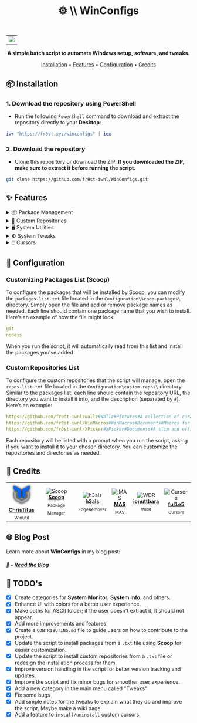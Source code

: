 <div align="center">
  <h1>⚙️ \\ WinConfigs</h1>
<br>
  <table>
    <tr>
      <td>
        <img src="https://raw.githubusercontent.com/fr0st-iwnl/WinConfigs/refs/heads/master/Assets/preview.png"/>
      </td>
    </tr>
  </table>
  <p><strong>A simple batch script to automate Windows setup, software, and tweaks.</strong></p>
</div>

<p align="center">
  <a href="#-installation">Installation</a> •
	<a href="#-features">Features</a> •
	<a href="#-configuration">Configuration</a> •
	<a href="#-credits">Credits</a>
</p>


## 📦 Installation 

### 1. Download the repository using PowerShell
- Run the following `PowerShell` command to download and extract the repository directly to your **Desktop**:
```powershell
iwr "https://fr0st.xyz/winconfigs" | iex
```

### 2. Download the repository
- Clone this repository or download the ZIP. **If you downloaded the ZIP, make sure to extract it before running the script.**
```bash
git clone https://github.com/fr0st-iwnl/WinConfigs.git
```

## ✨ Features

<details>
<summary>📦 Package Management</summary>

- **Scoop Package Manager**
  - Install, update, and manage software using **Scoop**.
  - **Customize the packages** you want to install by editing the `.txt` file located in the `Configuration/scoop-packages/packages-list.txt`.
  <br>
  <img src="https://raw.githubusercontent.com/fr0st-iwnl/WinConfigs/refs/heads/master/Assets/packagemanager.png" width="30%">

</details>

<details>
<summary>🔧 Custom Repositories</summary>

- **Personal Repository Setup**
  - The script allows you to manage your own custom repositories.
  - Simply add repository URLs to a `.txt` file located in the `Configuration/custom-repos/repos-list.txt`, and the script will automatically download and manage them using **Git**.
  <br>
  <img src="https://raw.githubusercontent.com/fr0st-iwnl/WinConfigs/refs/heads/master/Assets/customrepos.png" width="60%">

</details>

<details>
<summary>🖥️ System Utilities</summary>

- **Ntop and Fastfetch Integration**
  - The script comes with useful system utilities like **Ntop** for network monitoring and **Fastfetch** for displaying system information.
  - These tools provide real-time network stats and quick system info at your fingertips, enhancing your system management experience.

</details>


<details>
<summary>⚙️ System Tweaks</summary>

- **Performance Tweaks**
  - Improves system performance by using **WinUtil** and **WinConfigs** Personal Tweaks, making your system faster and more responsive. Check the [Docs](https://winconfigs.netlify.app/docs) for details on what our tweaks do.

</details>

<details>
<summary>🖱️ Cursors</summary>

- **Personalization**
  - Customize your system's appearance by installing or uninstalling different cursor themes. Choose from a variety of options, including [Bibata](https://github.com/ful1e5/Bibata_Cursor), [MacOS](https://github.com/ful1e5/apple_cursor), [XCursorPro](https://github.com/ful1e5/XCursor-pro), and more.
  - **Simply select the cursor you want to install, and the `Mouse Properties` window will appear, showing a preview.**

</details>



## 🔧 Configuration

### Customizing Packages List (Scoop)
To configure the packages that will be installed by Scoop, you can modify the `packages-list.txt` file located in the `Configuration\scoop-packages\` directory. Simply open the file and add or remove package names as needed. Each line should contain one package name that you wish to install. Here’s an example of how the file might look:

```yml
git
nodejs
```

When you run the script, it will automatically read from this list and install the packages you’ve added.

### Custom Repositories List
To configure the custom repositories that the script will manage, open the `repos-list.txt` file located in the `Configuration\custom-repos\` directory. Similar to the packages list, each line should contain the repository URL, the directory you want to install it into, and the description (separated by `#`). Here’s an example:

```yml
https://github.com/fr0st-iwnl/wallz#Wallz#Pictures#A collection of curated wallpapers.
https://github.com/fr0st-iwnl/WinMacros#WinMacros#Documents#Macros for productivity on Windows.
https://github.com/fr0st-iwnl/XPicker#XPicker#Documents#A slim and efficient color picker made in AutoHotkey.
```

Each repository will be listed with a prompt when you run the script, asking if you want to install it to your chosen directory. You can customize the repositories and directories as needed.



## 🔄 Credits

<table>
<tr>
<td align="center">
<img src="https://github.com/ChrisTitusTech/winutil/blob/main/docs/assets/favicon.png?raw=true" width="60px" alt="WinUtil"><br/>
<b><a href="https://github.com/ChrisTitusTech/winutil">ChrisTitus</a></b><br/>
<sub>WinUtil</sub>
</td>
<td align="center">
<img src="https://avatars.githubusercontent.com/u/16618068?s=200&v=4" width="60px" alt="Scoop"><br/>
<b><a href="https://scoop.sh/">Scoop</a></b><br/>
<sub>Package Manager</sub>
</td>
<td align="center">
<img src="https://avatars.githubusercontent.com/u/65787561?v=4" width="60px" alt="h3als"><br/>
<b><a href="https://github.com/he3als/EdgeRemover">h3als</a></b><br/>
<sub>EdgeRemover</sub>
</td>
<td align="center">
<img src="https://avatars.githubusercontent.com/u/59795046?s=200&v=4" width="60px" alt="MAS"><br/>
<b><a href="https://github.com/massgravel/Microsoft-Activation-Scripts">MAS</a></b><br/>
<sub>MAS</sub>
</td>
<td align="center">
<img src="https://avatars.githubusercontent.com/u/76656855?v=4" width="60px" alt="WDR"><br/>
<b><a href="https://github.com/ionuttbara/windows-defender-remover">ionuttbara</a></b><br/>
<sub>WDR</sub>
</td>
<td align="center">
<img src="https://avatars.githubusercontent.com/u/24286590?v=4" width="60px" alt="Cursors"><br/>
<b><a href="https://github.com/ful1e5">ful1e5</a></b><br/>
<sub>Cursors</sub>
</td>
</table>

## 🌐 Blog Post
Learn more about **WinConfigs** in my blog post:
##### 📖 - [Read the Blog](https://fr0st.xyz/articles/article4.html)

## 📝 TODO's

- [x] Create categories for **System Monitor**, **System Info**, and others.
- [x] Enhance UI with colors for a better user experience.
- [x] Make paths for ASCII folder; if the user doesn't extract it, it should not appear.
- [x] Add more improvements and features.
- [x] Create a `CONTRIBUTING.md` file to guide users on how to contribute to the project.
- [x] Update the script to install packages from a `.txt` file using **Scoop** for easier customization.
- [x] Update the script to install custom repositories from a `.txt` file or redesign the installation process for them.
- [x] Improve version handling in the script for better version tracking and updates.
- [x] Improve the script and fix minor bugs for smoother user experience.
- [x] Add a new category in the main menu called "Tweaks"
- [x] Fix some bugs
- [x] Add simple notes for the tweaks to explain what they do and improve the script. Maybe make a wiki page.
- [x] Add a feature to `install/uninstall` custom cursors 
